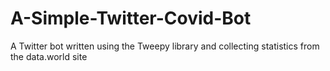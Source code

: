 # A-Simple-Twitter-Covid-Bot
A Twitter bot written using the Tweepy library and collecting statistics from the data.world site
